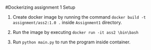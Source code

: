 #Dockerizing assignment 1
Setup
1. Create docker image by running the command 
``` docker build -t assignment/ass2:1.0 . ``` 
inside ```Assignment1``` directory.

2. Run the image by executing
```docker run -it ass2 \bin\bash ```

3. Run ```python main.py``` to run the program inside container.